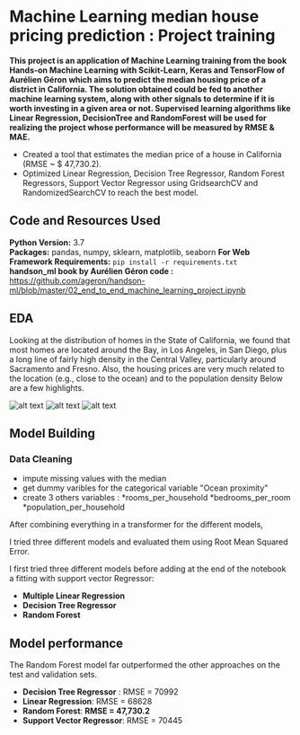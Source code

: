 # Machine Learning median house pricing prediction : Project training

**This project is an application of Machine Learning training from the book Hands-on Machine Learning with Scikit-Learn, Keras and TensorFlow of Aurélien Géron which aims to predict the median housing price of a district in California. The solution obtained could be fed to another machine learning system, along with other signals to determine if it is worth investing in a given area or not. Supervised learning algorithms like Linear Regression, DecisionTree and RandomForest will be used for realizing the project whose performance will be measured by RMSE & MAE.**

* Created a tool that estimates the median price of a house in California (RMSE ~ $ 47,730.2).
* Optimized Linear Regression, Decision Tree Regressor, Random Forest Regressors, Support Vector Regressor using GridsearchCV and RandomizedSearchCV to reach the best model.  

## Code and Resources Used 
**Python Version:** 3.7  
**Packages:** pandas, numpy, sklearn, matplotlib, seaborn
**For Web Framework Requirements:**  ```pip install -r requirements.txt```    
**handson_ml book by Aurélien Géron code :** https://github.com/ageron/handson-ml/blob/master/02_end_to_end_machine_learning_project.ipynb

## EDA
Looking at the distribution of homes in the State of California, we found that most homes are located around the Bay, in Los Angeles, in San Diego, plus a long line of fairly high density in the Central Valley, particularly around Sacramento and Fresno. 
Also, the housing prices are very much related to the location (e.g., close to the ocean) and to the population density
Below are a few highlights. 

![alt text](https://github.com/PlayingNumbers/ds_salary_proj/blob/master/salary_by_job_title.PNG "Salary by Position")
![alt text](https://github.com/PlayingNumbers/ds_salary_proj/blob/master/positions_by_state.png "Job Opportunities by State")
![alt text](https://github.com/PlayingNumbers/ds_salary_proj/blob/master/correlation_visual.png "Correlations")

## Model Building 
### Data Cleaning
*	impute missing values with the median 
* get dummy varibles for the categorical variable "Ocean proximity"
* create 3 others variables :
  *rooms_per_household
  *bedrooms_per_room
  *population_per_household

After combining everything in a transformer for the different models,

I tried three different models and evaluated them using Root Mean Squared Error.   

I first tried three different models before adding at the end of the notebook a fitting with support vector Regressor:
*	**Multiple Linear Regression**
*	**Decision Tree Regressor**
*	**Random Forest**

## Model performance
The Random Forest model far outperformed the other approaches on the test and validation sets. 
*	**Decision Tree Regressor** : RMSE = 70992
*	**Linear Regression**: RMSE = 68628
*	**Random Forest**: **RMSE = 47,730.2**
*	**Support Vector Regressor**: RMSE = 70445
